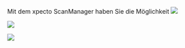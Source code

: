 Mit dem xpecto ScanManager haben Sie die Möglichkeit 
![](http://xpecto.github.io/docs/img/img_1421749041431.png)

![](http://xpecto.github.io/docs/img/img_1421749352695.png)


![](http://xpecto.github.io/docs/img/img_1421750317812.png)
